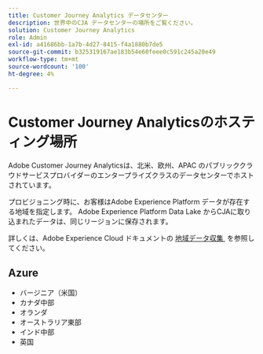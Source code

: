 ```yaml
---
title: Customer Journey Analytics データセンター
description: 世界中のCJA データセンターの場所をご覧ください。
solution: Customer Journey Analytics
role: Admin
exl-id: a41686bb-1a7b-4d27-8415-f4a1880b7de5
source-git-commit: b325319167ae183b54e60feee0c591c245a20e49
workflow-type: tm+mt
source-wordcount: '100'
ht-degree: 4%

---
```


# Customer Journey Analyticsのホスティング場所

Adobe Customer Journey Analyticsは、北米、欧州、APAC のパブリッククラウドサービスプロバイダーのエンタープライズクラスのデータセンターでホストされています。

プロビジョニング時に、お客様はAdobe Experience Platform データが存在する地域を指定します。 Adobe Experience Platform Data Lake からCJAに取り込まれたデータは、同じリージョンに保存されます。

詳しくは、Adobe Experience Cloud ドキュメントの [&#x200B; 地域データ収集 &#x200B;](https://experienceleague.adobe.com/en/docs/core-services/interface/data-collection/rdc) を参照してください。

## Azure

- バージニア（米国）
- カナダ中部
- オランダ
- オーストラリア東部
- インド中部
- 英国

